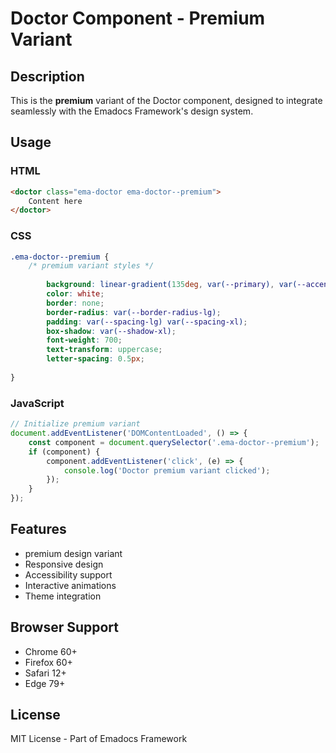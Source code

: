 # Doctor Component - Premium Variant

## Description
This is the **premium** variant of the Doctor component, designed to integrate seamlessly with the Emadocs Framework's design system.

## Usage

### HTML
```html
<doctor class="ema-doctor ema-doctor--premium">
    Content here
</doctor>
```

### CSS
```css
.ema-doctor--premium {
    /* premium variant styles */
    
        background: linear-gradient(135deg, var(--primary), var(--accent));
        color: white;
        border: none;
        border-radius: var(--border-radius-lg);
        padding: var(--spacing-lg) var(--spacing-xl);
        box-shadow: var(--shadow-xl);
        font-weight: 700;
        text-transform: uppercase;
        letter-spacing: 0.5px;
    
}
```

### JavaScript
```javascript
// Initialize premium variant
document.addEventListener('DOMContentLoaded', () => {
    const component = document.querySelector('.ema-doctor--premium');
    if (component) {
        component.addEventListener('click', (e) => {
            console.log('Doctor premium variant clicked');
        });
    }
});
```

## Features
- premium design variant
- Responsive design
- Accessibility support
- Interactive animations
- Theme integration

## Browser Support
- Chrome 60+
- Firefox 60+
- Safari 12+
- Edge 79+

## License
MIT License - Part of Emadocs Framework
